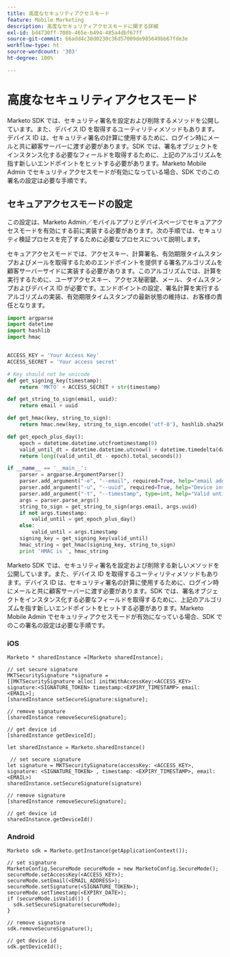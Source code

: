 ```yaml
---
title: 高度なセキュリティアクセスモード
feature: Mobile Marketing
description: 高度なセキュリティアクセスモードに関する詳細
exl-id: bd4730ff-708b-465e-b494-485a4dbf67ff
source-git-commit: 66add4c38d0230c36d57009de985649bb67fde3e
workflow-type: ht
source-wordcount: '303'
ht-degree: 100%

---
```


# 高度なセキュリティアクセスモード

Marketo SDK では、セキュリティ署名を設定および削除するメソッドを公開しています。また、デバイス ID を取得するユーティリティメソッドもあります。デバイス ID は、セキュリティ署名の計算に使用するために、ログイン時にメールと共に顧客サーバーに渡す必要があります。SDK では、署名オブジェクトをインスタンス化する必要なフィールドを取得するために、上記のアルゴリズムを指す新しいエンドポイントをヒットする必要があります。Marketo Mobile Admin でセキュリティアクセスモードが有効になっている場合、SDK でのこの署名の設定は必要な手順です。

## セキュアアクセスモードの設定

この設定は、Marketo Admin／モバイルアプリとデバイスページでセキュアアクセスモードを有効にする前に実装する必要があります。次の手順では、セキュリティ検証プロセスを完了するために必要なプロセスについて説明します。

セキュアアクセスモードでは、アクセスキー、計算署名、有効期限タイムスタンプおよびメールを取得するためのエンドポイントを提供する署名アルゴリズムを顧客サーバーサイドに実装する必要があります。このアルゴリズムでは、計算を実行するために、ユーザアクセスキー、アクセス秘密鍵、メール、タイムスタンプおよびデバイス ID が必要です。エンドポイントの設定、署名計算を実行するアルゴリズムの実装、有効期限タイムスタンプの最新状態の維持は、お客様の責任となります。

```python
import argparse
import datetime
import hashlib
import hmac


ACCESS_KEY = 'Your Access Key'
ACCESS_SECRET = 'Your access secret'

# Key should not be unicode
def get_signing_key(timestamp):
    return 'MKTO' + ACCESS_SECRET + str(timestamp)

def get_string_to_sign(email, uuid):
    return email + uuid

def get_hmac(key, string_to_sign):
    return hmac.new(key, string_to_sign.encode('utf-8'), hashlib.sha256).hexdigest()

def get_epoch_plus_day():
    epoch = datetime.datetime.utcfromtimestamp(0)
    valid_until_dt = datetime.datetime.utcnow() + datetime.timedelta(days=1)
    return long((valid_until_dt - epoch).total_seconds())

if __name__ == '__main__':
    parser = argparse.ArgumentParser()
    parser.add_argument("-e", "--email", required=True, help="email address")
    parser.add_argument("-u", "--uuid", required=True, help="Device install id")
    parser.add_argument("-t", "--timestamp", type=int, help="Valid until timestamp")
    args = parser.parse_args()
    string_to_sign = get_string_to_sign(args.email, args.uuid)
    if not args.timestamp:
        valid_until = get_epoch_plus_day()
    else:
        valid_until = args.timestamp
    signing_key = get_signing_key(valid_until)
    hmac_string = get_hmac(signing_key, string_to_sign)
    print 'HMAC is ', hmac_string
```

Marketo SDK では、セキュリティ署名を設定および削除する新しいメソッドを公開しています。また、デバイス ID を取得するユーティリティメソッドもあります。デバイス ID は、セキュリティ署名の計算に使用するために、ログイン時にメールと共に顧客サーバーに渡す必要があります。SDK では、署名オブジェクトをインスタンス化する必要なフィールドを取得するために、上記のアルゴリズムを指す新しいエンドポイントをヒットする必要があります。Marketo Mobile Admin でセキュリティアクセスモードが有効になっている場合、SDK でのこの署名の設定は必要な手順です。

### iOS

```
Marketo * sharedInstance =[Marketo sharedInstance];

// set secure signature
MKTSecuritySignature *signature =
[[MKTSecuritySignature alloc] initWithAccessKey:<ACCESS_KEY> signature:<SIGNATURE_TOKEN> timestamp:<EXPIRY_TIMESTAMP> email:<EMAIL>];
[sharedInstance setSecureSignature:signature];

// remove signature
[sharedInstance removeSecureSignature];

// get device id
[sharedInstance getDeviceId];
```

```
let sharedInstance = Marketo.sharedInstance()

 // set secure signature
let signature = MKTSecuritySignature(accessKey: <ACCESS_KEY>, signature: <SIGNATURE_TOKEN> , timestamp: <EXPIRY_TIMESTAMP>, email: <EMAIL>)
sharedInstance.setSecureSignature(signature)

// remove signature
[sharedInstance removeSecureSignature];

// get device id
sharedInstance.getDeviceId()
```

### Android

```
Marketo sdk = Marketo.getInstance(getApplicationContext());

// set signature
MarketoConfig.SecureMode secureMode = new MarketoConfig.SecureMode();
secureMode.setAccessKey(<ACCESS_KEY>);
secureMode.setEmail(<EMAIL_ADDRESS>);
secureMode.setSignature(<SIGNATURE_TOKEN>);
secureMode.setTimestamp(<EXPIRY_DATE>);
if (secureMode.isValid()) {
  sdk.setSecureSignature(secureMode);
}

// remove signature
sdk.removeSecureSignature();

// get device id
sdk.getDeviceId();
```
